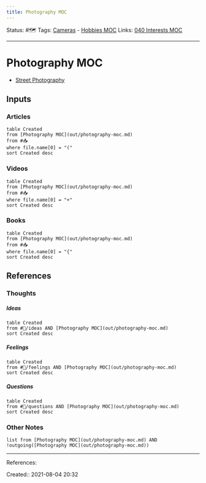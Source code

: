 ```yaml
---
title: Photography MOC
---
```

Status: #🗺️ 
Tags: [Cameras](out/cameras.md) - [Hobbies MOC](out/hobbies-moc.md)
Links: [040 Interests MOC](out/040-interests-moc.md)
___
# Photography MOC
- [Street Photography](out/street-photography.md)

## Inputs
### Articles
```dataview
table Created
from [Photography MOC](out/photography-moc.md)
from #📥 
where file.name[0] = "("
sort Created desc
```
### Videos
```dataview
table Created
from [Photography MOC](out/photography-moc.md)
from #📥
where file.name[0] = "+"
sort Created desc
```
### Books
```dataview
table Created
from [Photography MOC](out/photography-moc.md)
from #📥
where file.name[0] = "{"
sort Created desc
```
## References
### Thoughts
##### Ideas
```dataview
table Created
from #💭/ideas AND [Photography MOC](out/photography-moc.md)
sort Created desc
```
##### Feelings
```dataview
table Created
from #💭/feelings AND [Photography MOC](out/photography-moc.md)
sort Created desc
```
##### Questions
```dataview
table Created
from #💭/questions AND [Photography MOC](out/photography-moc.md)
sort Created desc
```
### Other Notes
```dataview
list from [Photography MOC](out/photography-moc.md) AND !outgoing([Photography MOC](out/photography-moc.md))
```
___
References:

Created:: 2021-08-04 20:32